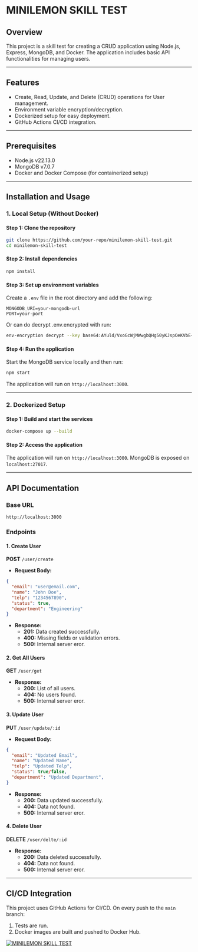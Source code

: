 # MINILEMON SKILL TEST

## Overview

This project is a skill test for creating a CRUD application using Node.js, Express, MongoDB, and Docker. The application includes basic API functionalities for managing users.

---

## Features

- Create, Read, Update, and Delete (CRUD) operations for User management.
- Environment variable encryption/decryption.
- Dockerized setup for easy deployment.
- GitHub Actions CI/CD integration.

---

## Prerequisites

- Node.js v22.13.0
- MongoDB v7.0.7
- Docker and Docker Compose (for containerized setup)

---

## Installation and Usage

### 1. Local Setup (Without Docker)

#### Step 1: Clone the repository

```bash
git clone https://github.com/your-repo/minilemon-skill-test.git
cd minilemon-skill-test
```

#### Step 2: Install dependencies

```bash
npm install
```

#### Step 3: Set up environment variables

Create a `.env` file in the root directory and add the following:

```env
MONGODB_URI=your-mongodb-url
PORT=your-port
```

Or can do decrypt .env.encrypted with run:

```bash
env-encryption decrypt --key base64:AYuld/VxoGcWjMWwgbQHg50yKJspOeKVbE+8CyQKHno=
```

#### Step 4: Run the application

Start the MongoDB service locally and then run:

```bash
npm start
```

The application will run on `http://localhost:3000`.

---

### 2. Dockerized Setup

#### Step 1: Build and start the services

```bash
docker-compose up --build
```

#### Step 2: Access the application

The application will run on `http://localhost:3000`. MongoDB is exposed on `localhost:27017`.

---

## API Documentation

### **Base URL**

`http://localhost:3000`

### **Endpoints**

#### 1. Create User

**POST** `/user/create`

- **Request Body:**

```json
{
  "email": "user@email.com",
  "name": "John Doe",
  "telp": "1234567890",
  "status": true,
  "department": "Engineering"
}
```

- **Response:**
  - **201:** Data created successfully.
  - **400:** Missing fields or validation errors.
  - **500:** Internal server eror.

#### 2. Get All Users

**GET** `/user/get`

- **Response:**
  - **200:** List of all users.
  - **404:** No users found.
  - **500:** Internal server eror.

#### 3. Update User

**PUT** `/user/update/:id`

- **Request Body:**

```json
{
  "email": "Updated Email",
  "name": "Updated Name",
  "telp": "Updated Telp",
  "status": true/false,
  "department": "Updated Department",
}
```

- **Response:**
  - **200:** Data updated successfully.
  - **404:** Data not found.
  - **500:** Internal server eror.

#### 4. Delete User

**DELETE** `/user/delte/:id`

- **Response:**
  - **200:** Data deleted successfully.
  - **404:** Data not found.
  - **500:** Internal server eror.

---

## CI/CD Integration

This project uses GitHub Actions for CI/CD. On every push to the `main` branch:

1. Tests are run.
2. Docker images are built and pushed to Docker Hub.

[![MINILEMON SKILL TEST](https://github.com/mochammadsk/minilemon-skill-test/actions/workflows/main.yml/badge.svg?branch=main)](https://github.com/mochammadsk/minilemon-skill-test/actions/workflows/main.yml)
